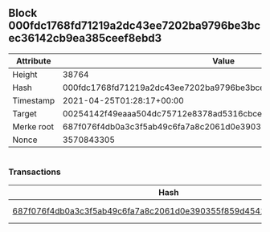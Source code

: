 ## Block 000fdc1768fd71219a2dc43ee7202ba9796be3bcec36142cb9ea385ceef8ebd3

Attribute | Value
--- | ---
Height | 38764
Hash | 000fdc1768fd71219a2dc43ee7202ba9796be3bcec36142cb9ea385ceef8ebd3
Timestamp | 2021-04-25T01:28:17+00:00
Target | 00254142f49eaaa504dc75712e8378ad5316cbcead634704b3734b6271167cc4
Merke root | 687f076f4db0a3c3f5ab49c6fa7a8c2061d0e390355f859d45417228495fa132
Nonce | 3570843305

```

```

### Transactions

Hash | Amount
--- | ---
[687f076f4db0a3c3f5ab49c6fa7a8c2061d0e390355f859d45417228495fa132](687f076f4db0a3c3f5ab49c6fa7a8c2061d0e390355f859d45417228495fa132.md) | 10.00000000 SKEPTI 

